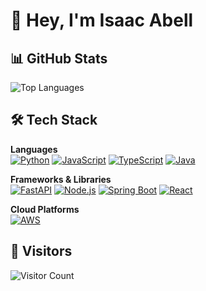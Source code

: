 # 👋 Hey, I'm Isaac Abell

## 📊 GitHub Stats
![Top Languages](https://isaac-abell-github-readme-stats.vercel.app/api/top-langs/?username=Isaac-Abell&layout=compact&langs_count=20&hide=css,html,dockerfile,batchfile&theme=tokyonight)

## 🛠️ Tech Stack

**Languages**  
[![Python](https://img.shields.io/badge/Python-3776AB?logo=python&logoColor=white)](https://www.python.org/)
[![JavaScript](https://img.shields.io/badge/JavaScript-F7DF1E?logo=javascript&logoColor=black)](https://developer.mozilla.org/en-US/docs/Web/JavaScript)
[![TypeScript](https://img.shields.io/badge/TypeScript-3178C6?logo=typescript&logoColor=white)](https://www.typescriptlang.org/)
[![Java](https://img.shields.io/badge/Java-%23ED8B00.svg?logo=openjdk&logoColor=white)](https://www.oracle.com/java/)

**Frameworks & Libraries**  
[![FastAPI](https://img.shields.io/badge/FastAPI-009688?logo=fastapi&logoColor=white)](https://fastapi.tiangolo.com/)
[![Node.js](https://img.shields.io/badge/Node.js-43853D?logo=node.js&logoColor=white)](https://nodejs.org/)
[![Spring Boot](https://img.shields.io/badge/Spring%20Boot-6DB33F?logo=springboot&logoColor=fff)](https://spring.io/projects/spring-boot)
[![React](https://img.shields.io/badge/React-20232A?logo=react&logoColor=61DAFB)](https://reactjs.org/)

**Cloud Platforms**  
[![AWS](https://custom-icon-badges.demolab.com/badge/AWS-%23FF9900.svg?logo=aws&logoColor=white)](https://aws.amazon.com/)


## 👀 Visitors
![Visitor Count](https://komarev.com/ghpvc/?username=Isaac-Abell&color=blue&style=flat)

